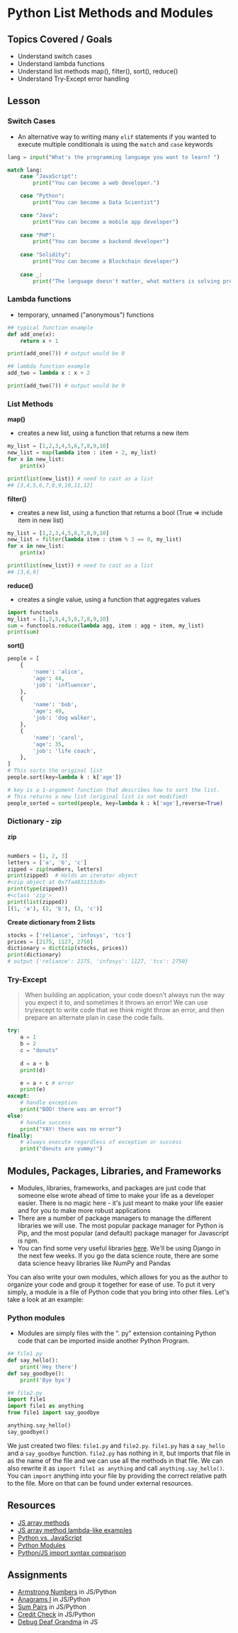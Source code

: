# Python List Methods and Modules

## Topics Covered / Goals
- Understand switch cases
- Understand lambda functions
- Understand list methods map(), filter(), sort(), reduce()
- Understand Try-Except error handling

## Lesson

### Switch Cases
- An alternative way to writing many `elif` statements if you wanted to execute multiple conditionals is using the `match` and `case` keywords
```py
lang = input("What's the programming language you want to learn? ")

match lang:
    case "JavaScript":
        print("You can become a web developer.")

    case "Python":
        print("You can become a Data Scientist")

    case "Java":
        print("You can become a mobile app developer")
    
    case "PHP":
        print("You can become a backend developer")
    
    case "Solidity":
        print("You can become a Blockchain developer")    
    
    case _:
        print("The language doesn't matter, what matters is solving problems.")
```

### Lambda functions
- temporary, unnamed ("anonymous") functions
```python
## typical function example
def add_one(x):
    return x + 1

print(add_one(7)) # output would be 8

## lambda function example
add_two = lambda x : x + 2

print(add_two(7)) # output would be 9
```

### List Methods
**map()**
- creates a new list, using a function that returns a new item
```python
my_list = [1,2,3,4,5,6,7,8,9,10]
new_list = map(lambda item : item + 2, my_list)
for x in new_list:
    print(x)

print(list(new_list)) # need to cast as a list
## [3,4,5,6,7,8,9,10,11,12]
```

**filter()**
- creates a new list, using a function that returns a bool (True => include item in new list)
```python
my_list = [1,2,3,4,5,6,7,8,9,10]
new_list = filter(lambda item : item % 3 == 0, my_list)
for x in new_list:
    print(x)

print(list(new_list)) # need to cast as a list
## [3,6,9]
```

**reduce()**
- creates a single value, using a function that aggregates values
```python
import functools
my_list = [1,2,3,4,5,6,7,8,9,10]
sum = functools.reduce(lambda agg, item : agg + item, my_list)
print(sum)
```

**sort()**
```python
people = [
    {
        'name': 'alice',
        'age': 44,
        'job': 'influencer',
    },
    {
        'name': 'bob',
        'age': 49,
        'job': 'dog walker',
    },
    {
        'name': 'carol',
        'age': 35,
        'job': 'life coach',
    },
]
# This sorts the original list
people.sort(key=lambda k : k['age'])

# key is a 1-argument function that describes how to sort the list.
# This returns a new list (original list is not modified)
people_sorted = sorted(people, key=lambda k : k['age'],reverse=True) 
```
### Dictionary - zip
**zip**
```py

numbers = [1, 2, 3]
letters = ['a', 'b', 'c']
zipped = zip(numbers, letters)
print(zipped)  # Holds an iterator object
#<zip object at 0x7fa4831153c8>
print(type(zipped))
#<class 'zip'>
print(list(zipped))
[(1, 'a'), (2, 'b'), (3, 'c')]
```
**Create dictionary from 2 lists**
```py 
stocks = ['reliance', 'infosys', 'tcs']
prices = [2175, 1127, 2750]
dictionary = dict(zip(stocks, prices))
print(dictionary)
# output {'reliance': 2175, 'infosys': 1127, 'tcs': 2750}
```


### Try-Except
> When building an application, your code doesn't always run the way you expect it to, and sometimes it throws an error! We can use try/except to write code that we think might throw an error, and then prepare an alternate plan in case the code fails. 
```python
try:
    a = 1
    b = 2
    c = "donuts"
    
    d = a + b
    print(d)

    e = a + c # error
    print(e)
except:
    # handle exception
    print("BOO! there was an error")
else:
    # handle success
    print("YAY! there was no error")
finally:
    # always execute regardless of exception or success
    print("donuts are yummy!")
```

## Modules, Packages, Libraries, and Frameworks

- Modules, libraries, frameworks, and packages are just code that someone else wrote ahead of time to make your life as a developer easier. There is no magic here - it's just meant to make your life easier and for you to make more robust applications
- There are a number of package managers to manage the different libraries we will use. The most popular package manager for Python is Pip, and the most popular (and default) package manager for Javascript is npm. 
- You can find some very useful libraries [here](https://pythontips.com/2013/07/30/20-python-libraries-you-cant-live-without/). We'll be using Django in the next few weeks. If you go the data science route, there are some data science heavy libraries like NumPy and Pandas

You can also write your own modules, which allows for you as the author to organize your code and group it together for ease of use. To put it very simply, a module is a file of Python code that you bring into other files. Let's take a look at an example:

### Python modules
- Modules are simply files with the “. py” extension containing Python code that can be imported inside another Python Program.

```python
## file1.py
def say_hello():
    print('Hey there')
def say_goodbye():
    print('Bye bye')

## file2.py
import file1
import file1 as anything
from file1 import say_goodbye

anything.say_hello()
say_goodbye()
```
We just created two files: `file1.py` and `file2.py`. `file1.py` has a `say_hello` and a `say_goodbye` function. `file2.py` has nothing in it, but imports that file in as the name of the file and we can use all the methods in that file. We can also rewrite it as `import file1 as anything` and call `anything.say_hello()`. You can `import` anything into your file by providing the correct relative path to the file. More on that can be found under external resources.

## Resources
- [JS array methods](https://www.w3schools.com/jsref/jsref_obj_array.asp)
- [JS array method lambda-like examples](https://medium.com/@mandeepkaur1/a-list-of-javascript-array-methods-145d09dd19a0)
- [Python vs. JavaScript](https://realpython.com/python-vs-javascript/#javascript-vs-python)
- [Python Modules](https://www.tutorialspoint.com/python/python_modules.htm)
- [Python/JS import syntax comparison](https://www.saltycrane.com/blog/2015/12/modules-and-import-es6-python-developers/)

## Assignments
- [Armstrong Numbers](https://github.com/sierraplatoon/algo-armstrong-numbers) in JS/Python
- [Anagrams I](https://github.com/sierraplatoon/algo-anagrams-i) in JS/Python
- [Sum Pairs](https://github.com/sierraplatoon/algo-sum-pairs) in JS/Python
- [Credit Check](https://github.com/sierraplatoon/algo-credit-check) in JS/Python
- [Debug Deaf Grandma](https://github.com/sierraplatoon/debug-deaf-grandma) in JS


